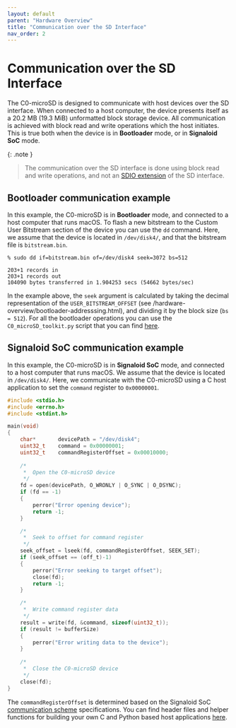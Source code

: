 ```yaml
---
layout: default
parent: "Hardware Overview"
title: "Communication over the SD Interface"
nav_order: 2
---
```


# Communication over the SD Interface
The C0-microSD is designed to communicate with host devices over the SD interface. When connected to a host computer, the device presents itself as a 20.2 MB (19.3 MiB) unformatted block storage device. All communication is achieved with block read and write operations which the host initiates. This is true both when the device is in **Bootloader** mode, or in **Signaloid SoC** mode.

{: .note }
> The communication over the SD interface is done using block read and write operations, and not an [SDIO extension](https://www.sdcard.org/developers/sd-standard-overview/sdio-isdio/) of the SD interface.

## Bootloader communication example
In this example, the C0-microSD is in **Bootloader** mode, and connected to a host computer that runs macOS. To flash a new bitstream to the Custom User Bitstream section of the device you can use the `dd` command. Here, we assume that the device is located in `/dev/disk4/`, and that the bitstream file is `bitstream.bin`.

```console
% sudo dd if=bitstream.bin of=/dev/disk4 seek=3072 bs=512

203+1 records in
203+1 records out
104090 bytes transferred in 1.904253 secs (54662 bytes/sec)
```

In the example above, the `seek` argument is calculated by taking the decimal representation of the `USER_BITSTREAM_OFFSET` (see /hardware-overview/bootloader-addresssing.html), and dividing it by the block size (`bs = 512`). For all the bootloader operations you can use the `C0_microSD_toolkit.py` script that you can find [here](https://github.com/signaloid/C0-microSD-utilities).

## Signaloid SoC communication example
In this example, the C0-microSD is in **Signaloid SoC** mode, and connected to a host computer that runs macOS. We assume that the device is located in `/dev/disk4/`. Here, we communicate with the C0-microSD using a C host application to set the `command` register to `0x00000001`.

```c
#include <stdio.h>
#include <errno.h>
#include <stdint.h>

main(void)
{
	char*		devicePath = "/dev/disk4";
	uint32_t	command = 0x00000001;
	uint32_t	commandRegisterOffset = 0x00010000;
	
	/*
	 *	Open the C0-microSD device
	 */
	fd = open(devicePath, O_WRONLY | O_SYNC | O_DSYNC);
	if (fd == -1)
	{
		perror("Error opening device");
		return -1;
	}

	/*
	 *	Seek to offset for command register
	 */
	seek_offset = lseek(fd, commandRegisterOffset, SEEK_SET);
	if (seek_offset == (off_t)-1)
	{
		perror("Error seeking to target offset");
		close(fd);
		return -1;
	}

	/*
	 *	Write command register data
	 */
	result = write(fd, &command, sizeof(uint32_t));
	if (result != bufferSize)
	{
		perror("Error writing data to the device");
	}
	
	/*
	 *	Close the C0-microSD device
	 */
	close(fd);
}
```

The `commandRegisterOffset` is determined based on the Signaloid SoC [communication scheme](/hardware-overview/signaloid-core/communication-scheme.html) specifications. You can find header files and helper functions for building your own C and Python based host applications [here](https://github.com/signaloid/C0-microSD-utilities?tab=readme-ov-file#using-the-c0_microsd_toolkitpy-tool).
